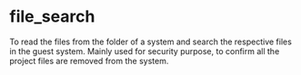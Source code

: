 # file_search
To read the files from the folder of a system and search the respective files in the guest system. Mainly used for security purpose, to confirm all the project files are removed from the system.
